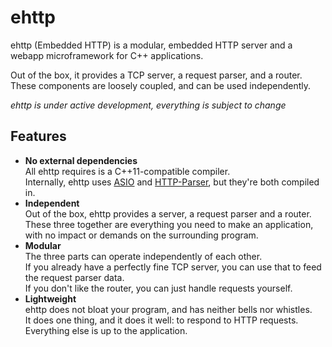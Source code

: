 ehttp
=====

ehttp (Embedded HTTP) is a modular, embedded HTTP server and a webapp microframework for C++ applications.

Out of the box, it provides a TCP server, a request parser, and a router. These components are loosely coupled, and can be used independently.

*ehttp is under active development, everything is subject to change*

Features
--------

* **No external dependencies**  
  All ehttp requires is a C++11-compatible compiler.  
  Internally, ehttp uses [ASIO](http://think-async.com/) and [HTTP-Parser](https://github.com/joyent/http-parser), but they're both compiled in.
* **Independent**  
  Out of the box, ehttp provides a server, a request parser and a router.  
  These three together are everything you need to make an application, with no impact or demands on the surrounding program.
* **Modular**  
  The three parts can operate independently of each other.  
  If you already have a perfectly fine TCP server, you can use that to feed the request parser data.  
  If you don't like the router, you can just handle requests yourself.
* **Lightweight**  
  ehttp does not bloat your program, and has neither bells nor whistles.  
  It does one thing, and it does it well: to respond to HTTP requests.  
  Everything else is up to the application.
